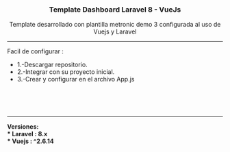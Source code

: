 <h3 align="center">Template Dashboard Laravel 8 - VueJs </h3>
<p  align="center">Template desarrollado con plantilla metronic demo 3 configurada al uso de Vuejs y Laravel</p>

<hr>

<p>Facil de configurar : </p>

<ul>
    <li>1.-Descargar repositorio.</li>
    <li>2.-Integrar con su proyecto inicial.</li>
    <li>3.-Crear y configurar en el archivo App.js </li>
</ul>

<br>
<br>
<br>
<hr>

<span>
    <strong>
        Versiones: 
        <br>
        * Laravel : 8.x
        <br>
        * Vuejs : ^2.6.14
    </strong>
</span>

